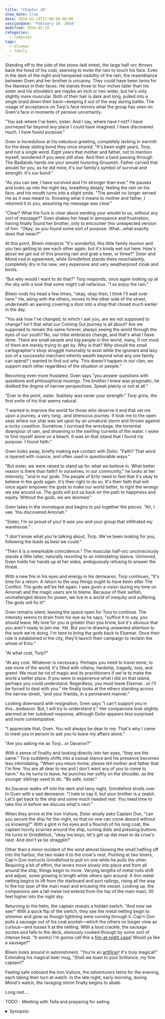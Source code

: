 ```yaml
---
title: "Chapter 28"
show_date: true
date: 2024-02-19T17:00:00-00:00
sessiondate: "February 19, 2024"
modified: 2024-02-19
categories:
  - campaign
tags:
  - elsemar
  - family
---
```


Standing off to the side of the stone-laid street, the large half-orc throws back the hood
of his coat, seeming to invite the rain to touch his face. Even in the dark of the night and
hampered visibility of the rain, the resemblance between Gven and her brother is uncanny.
They could have been twins for the likeness in their faces. He stands three to four inches taller
than his sister and his shoulders are maybe an inch or two wider, but he's only slightly more
muscular. Both of their hair is dark and long, pulled into a single braid down their back—keeping
it out of the way during battle. The visage of acceptance on Torp's face mirrors what the
group has seen on Gven's face in moments of pensive uncertainty.

"You ask where I've been, sister. And I say, where have I not? I have journeyed far beyond
any place I could have imagined. I have discovered much. I have found purpose."

Gven is incredulous at his nebulous greeting, completely lacking in warmth for the deep sibling
bond they once shared. "It's been eight years, Torp, and not a single word. Eight years that
mother and father, not to mention myself, wondered if you were still alive. And then a bard
passing through The Badlands hands me your amulet honoring Gruumsh. Father carved that
amulet for you, as he did mine, it's our family's symbol of survival and strength. It's our
bond."

"As you can see, I have survived and I'm stronger than ever." He pauses and looks up into the
night sky, breathing deeply, feeling the rain on his face, and his mouth turns into a slight smile.
"The amulet no longer served me as it was meant to. Knowing what it means to mother and father, I
returned it to you, assuming my message was clear."

"Clear? What the fuck is clear about sending your amulet to us, without any sort of message?"
Gven shakes her head in annoyance and frustration, having finally found her brother, only to
encounter this unexpected version of him. "Okay, so you found some sort of purpose. What...what
exactly does that mean?"

At this point, Bilwin interjects "It's wonderful, this little family reunion and you two getting to
see each other again, but it's kinda wet out here. How's about we get out of this pouring rain
and grab a beer, or three?" Dolor and Mond nod in agreement, while Grindlefoot stands there
nonchalantly, completely dry in his new, very expensive and very weatherproof cloak and boots.

"But why would I want to do that?" Torp responds, once again looking up at the sky with a look
that some might call nefarious. "I so enjoy the rain."

Bilwin nods his head a few times, "okay, okay then, I think I'll wait over here." He, along
with the others, moves to the other side of the street, underneath an awning covering a door
into a shop that closed much earlier in the day.

"You ask how I've changed, to which I ask you, are we not supposed to change? Isn't that what
our Coming Out journey is all about? Are we supposed to remain the same forever, always seeing
the world through the eyes of our youth? No, our tribe embraces change, and that's what I have done.
There are small people and big people in this world, many, if not most of them are merely
trying to get by. Why is that? Why should the small cartographer's shop struggle honorably to exist
while the ignorant and lazy son of a successful merchant inherits wealth beyond what any one
family can spend? I wanted to find out why. This doesn't happen in our clan; we support each
other regardless of the situation or people."

Becoming even more frustated, Gven says "you answer questions with questions and philosophical
musings. The brother I knew was pragmatic; he disliked the dogma of narrow perspectives. Speak
plainly or not at all."

"Ever to the point, sister. Subtlety was never your strength." Torp grins, the first smile of
his that seems natural.

"I wanted to improve the world for those who deserve it and that set
me upon a journey, a very long...and strenuous journey. It took me to the open seas where our ship was
set upon by an unnatural storm and thrown against a rocky coastline. Somehow, I survived
the wreckage, the torrential downpour of rain, and drowning in the swirling currents of the water.
I woke to find myself alone on a beach. It was on that island that I found my purpose. I found faith."

Gven looks away, briefly making eye contact with Dolor. "Faith? That word is layered with
nuance, and often used in questionable ways."

"But sister, we were raised to stand up for what we believe in. What better reason is there
than faith? In ourselves, in our community," he looks at her intensely, "and in our gods.
The people of Eritz need to feel that it's okay to believe in the gods again. It's their
right to do so. It's their faith that will once again empower the gods to make our world
better, to right the wrongs we see around us. The gods will put us back on the path to
happiness and equity. Without the gods, we are doomed."

Gven takes in the monologue and begins to put together the pieces. "Ah, I see. You
discovered Amonah."

"Sister, I'm so proud of you! It _was_ you and your group that infiltrated my warehouse."

"I don't know what you're talking about, Torp. We've been looking for you, following
the leads as best we could."

"Then it is a remarkable coincidence." The muscular half-orc unconsciously stands a little
taller, naturally resorting to an intimidating stance. Unmoved, Gven holds her hands up
at her sides, ambiguously refusing to answer the threat.

With a new fire in his eyes and energy in his demeanor, Torp continues, "It's time for a
return. A return to the way things ought to have been after The Conflict.
The gods _will_ be felt again. I was given a vision during my time on Amonah and the
magic users are to blame. Because of their selfish, unchallenged desire for power, we
live in a world of inequity and suffering. The gods will fix it!"

Gven remains silent, leaving the space open for Torp to continue. The intensity seems
to drain from his eye as he says, "suffice it to say, you should leave. My love for you
is greater than you know, but it's obvious that you aren't ready to join me. Yet. But you're
drawing unwanted attention to the work we're doing. I'm here to bring the gods back to
Elsemar. Once their rule is established in the city, they'll launch their campaign to
reclaim the whole of Eritz."

"At what cost, Torp?"

"At any cost. Whatever is necessary. Perhaps you need to travel more, to see more of the
world. It's filled with villainy, hardship, tragedy, loss, and greed. We must be rid
of magic and its practitioners if we're to make the world a better place. If you were
to experience what I did on that island, perhaps you could understand. Regardless, you
must leave Elsemar...or I'll be forced to deal with you." He finally looks at the others
standing across the narrow street, "and your friends, in a permanent manner."

Looking downward with resignation, Gven says "I can't support you in this...endeavor. But,
I will try to understand it." Her companions look slightly alarmed at her subdued
response, although Dolor appears less surprised and more contemplative.

"I appreciate that, Gven. You will always be dear to me. That's why I came to meet you
in person to ask you to leave my affairs alone."

"Are you asking me as Torp...or Davanor?"

With a sense of finality and looking directly into her eyes, "they are the same." Torp
suddenly shifts into a casual stance and his presence becomes less intimidating. "When
you return home, please tell mother and father that I'm fine. You are all dear to me and
I don't want any of you to come to harm." As he turns to leave, he punches her softly on
the shoulder, as the younger siblings used to do. "Be safe, sister."

As Davanor walks off into the dark and rainy night, Grindlefoot strolls over to Gven
with a sad demeanor. "I hate to say it, but your brother is a zealot. Let's get back to
the ship and some much needed rest. You need time to take this in before we discuss what's
next."

When they arrive at the Iron Vulture, Dolor wisely asks Captain Don, "can you secure the
ship for the night, so that no one can come aboard without us knowing?" With a glint
in his eyes and a flourish of his long coat, the captain hurrily scurries around the
ship, turning dials and pressing buttons. He turns to Grindlefoot, "okay me boyo, let's
get up dat mast to da crow's nest. And don't ye be stragglin!"

Other than a minor incident of the wind almost blowing the small halfling off into the
harbor, the two make it to the crow's nest. Pointing at two levers, Cap'n Don instructs
Grindlefoot to pull on one while he pulls the other. Requiring a bit of effort, the levers
move slowly into place and from all around the ship, things begin to move. Varying lengths
of metal rods shift and adjust, some growing in length while others spin around. A thin
metal netting begins to lift from the starboard and port railings, rising all the way to
the top spar of the main mast and encasing the vessel. Looking up, the companions see
a tall metal rod extend from the top of the main mast, 30 feet higher into the night sky.

Returning to the helm, the captain reveals a hidden switch. "And now we see!" With a
quick flip of the switch, they see the metal netting begin to shimmer and glow as though
lightning were running through it. Cap'n Don pulls a sausage out of his coat pocket—which
the others no longer view as curious—and tosses it at the netting. With a loud crackle,
the sausage sizzles and falls to the deck, obviously cooked through by some sort of
intense heat. "It works! I'm gonna call this a
[fire-at-night cage](https://en.wikipedia.org/wiki/Faraday_cage)! Would ya like a sausage?"

Bilwin looks around in astonishment. "You're an [artificer](http://dnd5e.wikidot.com/artificer)!
It's truly magical!" Extending his magical beer mug, "Shall we toast to your brilliance,
my fine captain?" 

Feeling safe onboard the Iron Vulture, the adventurers retire for the evening, each
taking their turn at watch. In the late night, early morning, during Mond's watch, the
ravaging storm finally begins to abate.

Long rest....

TODO - Meeting with Tella and preparing for sailing

<!-- The following summary was temporarily written up, giving me time to fully vet
  the conversation between Gven and Torp. -->
  
<details><summary>Synopsis:</summary>

<ul>
  <li>Gven reconnects with her older brother, Torp, and discovers that he has become a zealot
    for one (or more?) of the old gods. He was lost at sea, saved by the gods, and brought
    to the island of Amonah. There he was taught (indoctrinated) that magic users are the
    ones who caused The Conflict, they alone are to blame.</li>
  <li>Torp returned to Elsemar using the disguise of Davanor, a Damian, with the goal of
    genocide—to completely eradicate magic users from Eritz.</li>
  <li>Davanor warns Gven and the others to leave Elsemar now, if they want to live.</li>
  <li>Gven and the others return to the Iron Vulture, where they realize that Cap'n Don is
    an <a href="http://dnd5e.wikidot.com/artificer">artificer</a> as he turns the ship into
    a faraday cage to protect them during the night.</li>
</ul>

Long rest....

<ul>
  <li>They go to the Broken Spy Glass to consult with Tella. Talk and stuff....</li>
  <ul>
    <li>In the old tongue, "Davanor" has special meaning: "davan" is "to pray" and "or" is "to light."
      Torp took on the name as a symbol for his prayers bringing light to the world.</li>
    <li>Elsemar was the seat of the clerical power in Eritz and Mirganor was the seat of arcane power.</li>
  </ul>
  <li>The group decides to set sail for the old, unknown island of Amonah and investigate
    where Torp learned about the gods and turned into a zealot.</li>
  <li>They tell the harbor master that the ship is headed to the Northlands to trade, as a way
    of throwing Davanor off their trail.</li>
  <li>Tella will give them supplies for their journey.</li>
  <li>They realized that they were viewing the holy symbol upside down. Turned 180 degrees,
    Bilwin recognized it as the symbol for B'raq (similar to
    <a href="https://forgottenrealms.fandom.com/wiki/Talos">Talos</a>?)
    <br>
    <ul>
      <li><img src="/dnd/assets/images/ch28-holy-symbol-Braq.png" alt="Holy symbol discovered in warehouse"></li>
    </ul>
  </li>
</ul>

</details>

<!-- NOTES -->

<!-- em dash: — | kebyoard shortcut = Option + Shift + Dash (-) -->
<!-- https://oatcookies.neocities.org/dndmoney to convert copper, silver, gold, and more into CP -->
<!--
  Lists of spells for the classes:
    - Cleric spells: https://www.dndbeyond.com/spells/class/cleric 
    - Druid spells: https://www.dndbeyond.com/spells/class/druid
    - Sorcerer spells: https://www.dndbeyond.com/spells/class/sorcerer
  Monsters: https://www.dndbeyond.com/monsters
-->
<!-- Directions on a boat:
  Port = left side
  Starboard = right side
  Bow = front
  Aft = back (inside the ship, on board)
  Stern = back (outside, offboard)
-->
